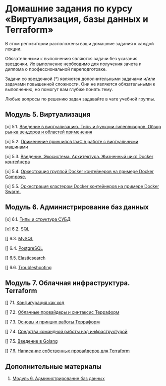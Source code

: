 # Домашние задания по курсу «Виртуализация, базы данных и Terraform»

В этом репозитории расположены ваши домашние задания к каждой лекции. 

Обязательными к выполнению являются задачи без указания звездочки. Их выполнение необходимо для получения зачета и диплома о профессиональной переподготовке.

Задачи со звездочкой (*) являются дополнительными задачами и/или задачами повышенной сложности. Они не являются обязательными к выполнению, но помогут вам глубже понять тему.

Любые вопросы по решению задач задавайте в чате учебной группы.

## Модуль 5. Виртуализация

[x] 5.1. [Введение в виртуализацию. Типы и функции гипервизоров. Обзор рынка вендоров и областей применения](./05-virt-01-basics/README.md)

[x] 5.2. [Применение принципов IaaC в работе с виртуальными машинами](./05-virt-02-iaac/README.md)

[x] 5.3. [Введение. Экосистема. Архитектура. Жизненный цикл Docker контейнера](./05-virt-03-docker/README.md)

[x] 5.4. [Оркестрация группой Docker контейнеров на примере Docker Compose.](./05-virt-04-docker-compose/README.md)

[х] 5.5. [ Оркестрация кластером Docker контейнеров на примере Docker Swarm.](./05-virt-05-docker-swarm/README.md)

## Модуль 6. Администрирование баз данных

[x] 6.1. [Типы и структура СУБД](./06-db-01-basics/README.md)

[x] 6.2. [SQL](06-db-02-sql)

[] 6.3. [MySQL](06-db-03-mysql)

[] 6.4. [PostgreSQL](06-db-04-postgresql)

[] 6.5. [Elasticsearch](06-db-05-elasticsearch)

[] 6.6. [Troubleshooting](06-db-06-troobleshooting)


## Модуль 7. Облачная инфраструктура. Terraform

[] 7.1. [Конфигурация как код](07-terraform-01-intro) 

[] 7.2. [Облачные провайдеры и синтаксис Терраформ](07-terraform-02-syntax)

[] 7.3. [Основы и принцип работы Терраформ](07-terraform-03-basic)

[] 7.4. [Средства командной работы над инфраструктурой](07-terraform-04-teamwork)

[] 7.5. [Введение в Golang](07-terraform-05-golang)

[] 7.6. [Написание собственных провайдеров для Terraform](07-terraform-06-providers)

## Дополнительные материалы

1. [Модуль 6. Администрирование баз данных](https://github.com/netology-code/virt-homeworks/tree/master/additional)
